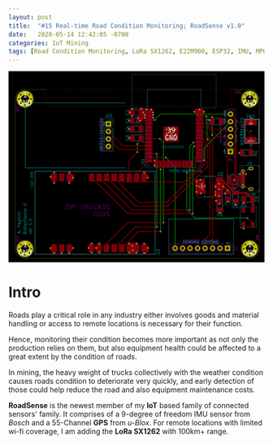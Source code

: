 ```yaml
---
layout: post
title:  "#15 Real-time Road Condition Monitoring; RoadSense v1.0"
date:   2020-05-14 12:42:05 -0700
categories: IoT Mining
tags: [Road Condition Monitoring, LoRa SX1262, E22M900, ESP32, IMU, MPU9255, Arduino, whole body vibration]
---
```

![RoadSense v1.0](/assets/img/15roadSenseBoard.PNG)

# Intro
Roads play a critical role in any industry either involves goods and material handling or access to remote locations is necessary for their function. 

Hence, monitoring their condition becomes more important as not only the production relies on them, but also equipment health could be affected to a great extent by the condition of roads.

In mining, the heavy weight of trucks collectively with the weather condition causes roads condition to deteriorate very quickly, and early detection of those could help reduce the road and also equipment maintenance costs.

**RoadSense** is the newest member of my **IoT** based family of connected sensors' family. It comprises of a 9-degree of freedom IMU sensor from *Bosch* and a 55-Channel **GPS** from *u-Blox*. For remote locations with limited wi-fi coverage, I am adding the **LoRa SX1262** with 100km+ range. 


